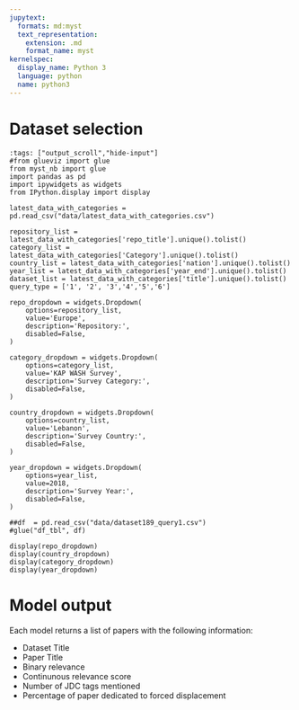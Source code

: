 ```yaml
---
jupytext:
  formats: md:myst
  text_representation:
    extension: .md
    format_name: myst
kernelspec:
  display_name: Python 3
  language: python
  name: python3
---
```


# Dataset selection

```{code-cell} ipython3
:tags: ["output_scroll","hide-input"]
#from glueviz import glue
from myst_nb import glue
import pandas as pd
import ipywidgets as widgets
from IPython.display import display

latest_data_with_categories = pd.read_csv("data/latest_data_with_categories.csv")

repository_list = latest_data_with_categories['repo_title'].unique().tolist()
category_list = latest_data_with_categories['Category'].unique().tolist()
country_list = latest_data_with_categories['nation'].unique().tolist()
year_list = latest_data_with_categories['year_end'].unique().tolist()
dataset_list = latest_data_with_categories['title'].unique().tolist()
query_type = ['1', '2', '3','4','5','6']

repo_dropdown = widgets.Dropdown(
    options=repository_list,
    value='Europe',
    description='Repository:',
    disabled=False,
)

category_dropdown = widgets.Dropdown(
    options=category_list,
    value='KAP WASH Survey',
    description='Survey Category:',
    disabled=False,
)

country_dropdown = widgets.Dropdown(
    options=country_list,
    value='Lebanon',
    description='Survey Country:',
    disabled=False,
)

year_dropdown = widgets.Dropdown(
    options=year_list,
    value=2018,
    description='Survey Year:',
    disabled=False,
)

##df  = pd.read_csv("data/dataset189_query1.csv")
#glue("df_tbl", df)

display(repo_dropdown)
display(country_dropdown)
display(category_dropdown)
display(year_dropdown)
```

# Model output
Each model returns a list of papers with the following information:

* Dataset Title
* Paper Title
* Binary relevance
* Continunous relevance score
* Number of JDC tags mentioned
* Percentage of paper dedicated to forced displacement


